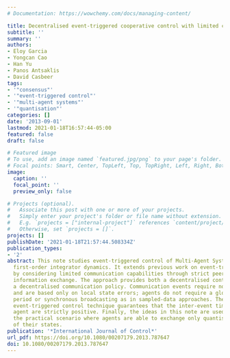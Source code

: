 ```yaml
---
# Documentation: https://wowchemy.com/docs/managing-content/

title: Decentralised event-triggered cooperative control with limited communication
subtitle: ''
summary: ''
authors:
- Eloy Garcia
- Yongcan Cao
- Han Yu
- Panos Antsaklis
- David Casbeer
tags:
- '"consensus"'
- '"event-triggered control"'
- '"multi-agent systems"'
- '"quantisation"'
categories: []
date: '2013-09-01'
lastmod: 2021-01-18T16:57:44-05:00
featured: false
draft: false

# Featured image
# To use, add an image named `featured.jpg/png` to your page's folder.
# Focal points: Smart, Center, TopLeft, Top, TopRight, Left, Right, BottomLeft, Bottom, BottomRight.
image:
  caption: ''
  focal_point: ''
  preview_only: false

# Projects (optional).
#   Associate this post with one or more of your projects.
#   Simply enter your project's folder or file name without extension.
#   E.g. `projects = ["internal-project"]` references `content/project/deep-learning/index.md`.
#   Otherwise, set `projects = []`.
projects: []
publishDate: '2021-01-18T21:57:44.508334Z'
publication_types:
- '2'
abstract: This note studies event-triggered control of Multi-Agent Systems (MAS) with
  first-order integrator dynamics. It extends previous work on event-triggered consensus
  by considering limited communication capabilities through strict peer-to-peer non-continuous
  information exchange. The approach provides both a decentralised control law and
  a decentralised communication policy. Communication events require no global information
  and are based only on local state errors; agents do not require a global sampling
  period or synchronous broadcasting as in sampled-data approaches. The proposed decentralised
  event-triggered control technique guarantees that the inter-event times for each
  agent are strictly positive. Finally, the ideas in this note are used to consider
  the practical scenario where agents are able to exchange only quantised measurements
  of their states.
publication: '*International Journal of Control*'
url_pdf: https://doi.org/10.1080/00207179.2013.787647
doi: 10.1080/00207179.2013.787647
---
```

